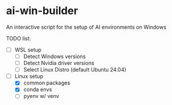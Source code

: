 # ai-win-builder

An interactive script for the setup of AI environments on Windows

TODO list:

- [ ] WSL setup
  - [ ] Detect Windows versions
  - [ ] Detect Nvidia driver versions
  - [ ] Select Linux Distro (default Ubuntu 24.04)
- [ ] Linux setup
  - [x] common packages
  - [x] conda envs
  - [ ] pyenv w/ venv

